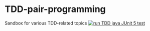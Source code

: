 # TDD-pair-programming
Sandbox for various TDD-related topics 
[![run TDD java JUnit 5 test](https://github.com/Kalle-Rei/TDD-pair-programming/actions/workflows/maven.yml/badge.svg)](https://github.com/Kalle-Rei/TDD-pair-programming/actions/workflows/maven.yml)
